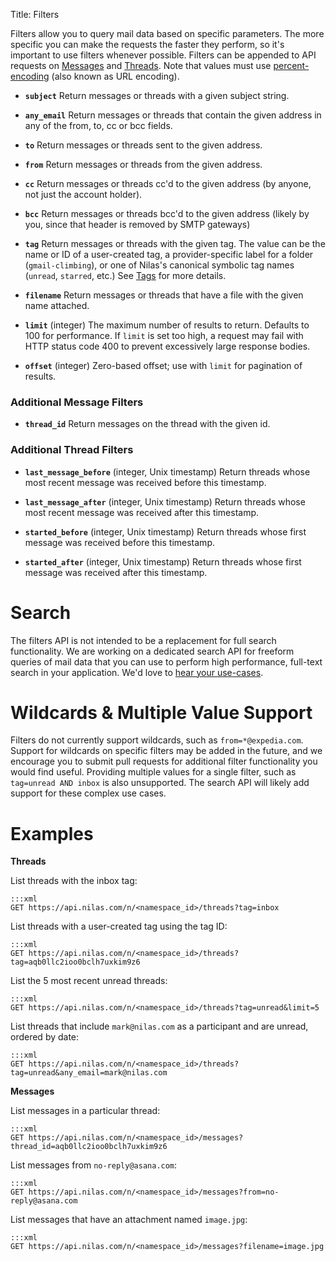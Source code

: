 Title: Filters

Filters allow you to query mail data based on specific parameters. The more specific you can make the requests the faster they perform, so it's important to use filters whenever possible. Filters can be appended to API requests on [Messages](#messages) and [Threads](#threads). Note that values must use [percent-encoding](http://en.wikipedia.org/wiki/Percent-encoding) (also known as URL encoding).

* **`subject`** Return messages or threads with a given subject string.

* **`any_email`** Return messages or threads that contain the given address in any of the from, to, cc or bcc fields.

* **`to`** Return messages or threads sent to the given address.

* **`from`** Return messages or threads from the given address.

* **`cc`** Return messages or threads cc'd to the given address (by anyone, not just the account holder).

* **`bcc`** Return messages or threads bcc'd to the given address (likely by you, since that header is removed by SMTP gateways)

* **`tag`** Return messages or threads with the given tag. The value can be the name or ID of a user-created tag, a provider-specific label for a folder (`gmail-climbing`), or one of Nilas's canonical symbolic tag names (`unread`, `starred`, etc.)  See [Tags](#tags) for more details.

* **`filename`** Return messages or threads that have a file with the given name attached.

* **`limit`** (integer) The maximum number of results to return. Defaults to 100 for performance. If `limit` is set too high, a request may fail with HTTP status code 400 to prevent excessively large response bodies.

* **`offset`** (integer) Zero-based offset; use with `limit` for pagination of results.

### Additional Message Filters

* **`thread_id`** Return messages on the thread with the given id.

### Additional Thread Filters

* **`last_message_before`** (integer, Unix timestamp) Return threads whose most recent message was received before this timestamp.

* **`last_message_after`** (integer, Unix timestamp) Return threads whose most recent message was received after this timestamp.

* **`started_before`** (integer, Unix timestamp) Return threads whose first message was received before this timestamp.

* **`started_after`** (integer, Unix timestamp) Return threads whose first message was received after this timestamp.


# Search

The filters API is not intended to be a replacement for full search functionality. We are working on a dedicated search API for freeform queries of mail data that you can use to perform high performance, full-text search in your application. We'd love to [hear your use-cases](mailto:support@nilas.com).


# Wildcards & Multiple Value Support

Filters do not currently support wildcards, such as `from=*@expedia.com`. Support for wildcards on specific filters may be added in the future, and we encourage you to submit pull requests for additional filter functionality you would find useful. Providing multiple values for a single filter, such as `tag=unread AND inbox` is also unsupported. The search API will likely add support for these complex use cases.


# Examples

**Threads**

List threads with the inbox tag:

```
:::xml
GET https://api.nilas.com/n/<namespace_id>/threads?tag=inbox
```

List threads with a user-created tag using the tag ID:

```
:::xml
GET https://api.nilas.com/n/<namespace_id>/threads?tag=aqb0llc2ioo0bclh7uxkim9z6
```

List the 5 most recent unread threads:

```
:::xml
GET https://api.nilas.com/n/<namespace_id>/threads?tag=unread&limit=5
```

List threads that include `mark@nilas.com` as a participant and are unread, ordered by date:

```
:::xml
GET https://api.nilas.com/n/<namespace_id>/threads?tag=unread&any_email=mark@nilas.com
```


**Messages**

List messages in a particular thread:

```
:::xml
GET https://api.nilas.com/n/<namespace_id>/messages?thread_id=aqb0llc2ioo0bclh7uxkim9z6
```

List messages from `no-reply@asana.com`:

```
:::xml
GET https://api.nilas.com/n/<namespace_id>/messages?from=no-reply@asana.com
```

List messages that have an attachment named `image.jpg`:

```
:::xml
GET https://api.nilas.com/n/<namespace_id>/messages?filename=image.jpg
```
